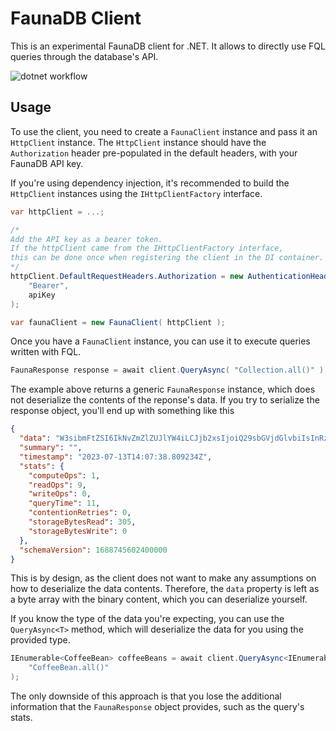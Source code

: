 # FaunaDB Client

This is an experimental FaunaDB client for .NET. It allows to directly use FQL queries through the database's API.

![dotnet workflow](https://github.com/goncalo-oliveira/faunasharp/actions/workflows/dotnet.yml/badge.svg)

## Usage

To use the client, you need to create a `FaunaClient` instance and pass it an `HttpClient` instance. The `HttpClient` instance should have the `Authorization` header pre-populated in the default headers, with your FaunaDB API key.

If you're using dependency injection, it's recommended to build the `HttpClient` instances using the `IHttpClientFactory` interface.

```csharp
var httpClient = ...;

/*
Add the API key as a bearer token.
If the httpClient came from the IHttpClientFactory interface,
this can be done once when registering the client in the DI container.
*/
httpClient.DefaultRequestHeaders.Authorization = new AuthenticationHeaderValue(
    "Bearer",
    apiKey
);

var faunaClient = new FaunaClient( httpClient );
```

Once you have a `FaunaClient` instance, you can use it to execute queries written with FQL.

```csharp
FaunaResponse response = await client.QueryAsync( "Collection.all()" );
```

The example above returns a generic `FaunaResponse` instance, which does not deserialize the contents of the reponse's data. If you try to serialize the response object, you'll end up with something like this

```json
{
  "data": "W3sibmFtZSI6IkNvZmZlZUJlYW4iLCJjb2xsIjoiQ29sbGVjdGlvbiIsInRzIjoiMjAyMy0wNy0wN1QxNjowMDowMi40MDBaIiwiY29uc3RyYWludHMiOltdLCJpbmRleGVzIjp7fX1d",
  "summary": "",
  "timestamp": "2023-07-13T14:07:38.809234Z",
  "stats": {
    "computeOps": 1,
    "readOps": 9,
    "writeOps": 0,
    "queryTime": 11,
    "contentionRetries": 0,
    "storageBytesRead": 305,
    "storageBytesWrite": 0
  },
  "schemaVersion": 1688745602400000
}
```

This is by design, as the client does not want to make any assumptions on how to deserialize the data contents. Therefore, the `data` property is left as a byte array with the binary content, which you can deserialize yourself.

If you know the type of the data you're expecting, you can use the `QueryAsync<T>` method, which will deserialize the data for you using the provided type.

```csharp
IEnumerable<CoffeeBean> coffeeBeans = await client.QueryAsync<IEnumerable<CoffeeBean>>(
    "CoffeeBean.all()"
);
```

The only downside of this approach is that you lose the additional information that the `FaunaResponse` object provides, such as the query's stats.
